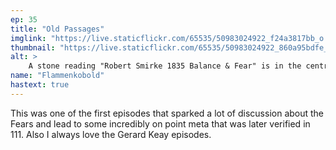 ```yaml
---
ep: 35
title: "Old Passages"
imglink: "https://live.staticflickr.com/65535/50983024922_f24a3817bb_o.jpg"
thumbnail: "https://live.staticflickr.com/65535/50983024922_860a95bdfe_q.jpg"
alt: >
    A stone reading "Robert Smirke 1835 Balance & Fear" is in the centre, and behind it there are three corridors. The left corridor is made up of a big spider web, the middle contains the outline of a fire, and the right has a human figure cut off by the border. The drawing is done in black ink with crosshatch accentuating the corridors. Text in the upper left corner reads "Ep35 Old Passages". 
name: "Flammenkobold"
hastext: true
---
```

This was one of the first episodes that sparked a lot of discussion about the Fears and lead to some incredibly on point meta that was later verified in 111. Also I always love the Gerard Keay episodes.
